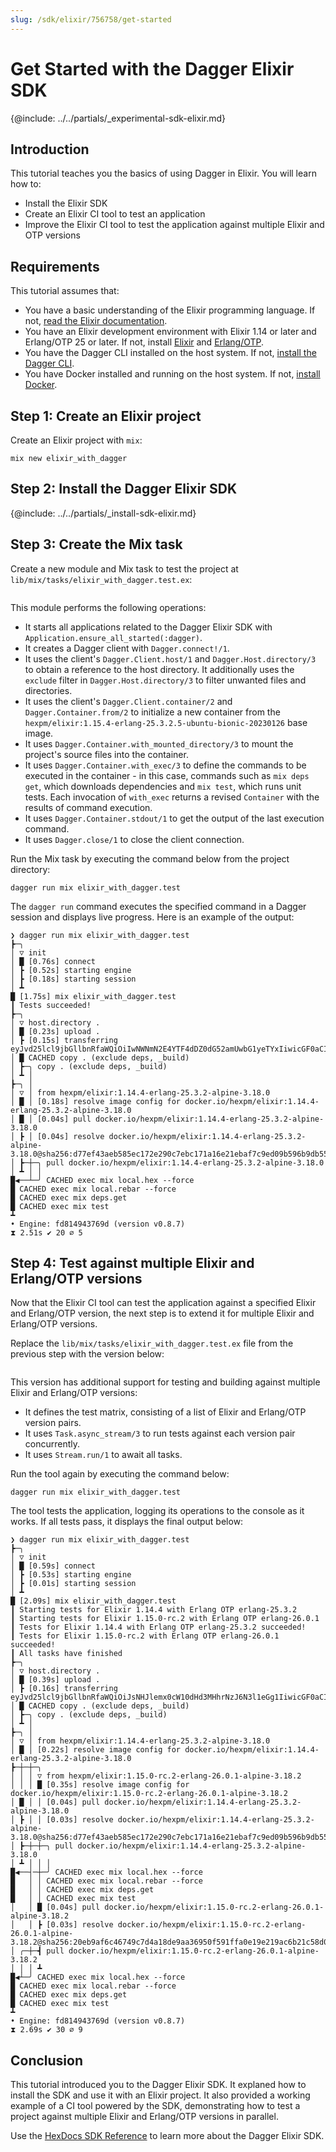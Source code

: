 ```yaml
---
slug: /sdk/elixir/756758/get-started
---
```


# Get Started with the Dagger Elixir SDK

\{@include:  ../../partials/_experimental-sdk-elixir.md\}

## Introduction

This tutorial teaches you the basics of using Dagger in Elixir. You will learn how to:

- Install the Elixir SDK
- Create an Elixir CI tool to test an application
- Improve the Elixir CI tool to test the application against multiple Elixir and OTP versions

## Requirements

This tutorial assumes that:

- You have a basic understanding of the Elixir programming language. If not, [read the Elixir documentation](https://elixir-lang.org/learning.html).
- You have an Elixir development environment with Elixir 1.14 or later and Erlang/OTP 25 or later. If not, install [Elixir](https://elixir-lang.org/install.html) and [Erlang/OTP](https://www.erlang.org/downloads).
- You have the Dagger CLI installed on the host system. If not, [install the Dagger CLI](../../cli/465058-install.md).
- You have Docker installed and running on the host system. If not, [install Docker](https://docs.docker.com/engine/install/).

## Step 1: Create an Elixir project

Create an Elixir project with `mix`:

```shell
mix new elixir_with_dagger
```

## Step 2: Install the Dagger Elixir SDK

\{@include:  ../../partials/_install-sdk-elixir.md\}

## Step 3: Create the Mix task

Create a new module and Mix task to test the project at `lib/mix/tasks/elixir_with_dagger.test.ex`:

```elixir file=snippets/get-started/step3/elixir_with_dagger.test.ex
```

This module performs the following operations:

- It starts all applications related to the Dagger Elixir SDK with `Application.ensure_all_started(:dagger)`.
- It creates a Dagger client with `Dagger.connect!/1`.
- It uses the client's `Dagger.Client.host/1` and `Dagger.Host.directory/3` to obtain a reference to the host directory. It additionally uses the `exclude` filter in `Dagger.Host.directory/3` to filter unwanted files and directories.
- It uses the client's `Dagger.Client.container/2` and `Dagger.Container.from/2` to initialize a new container from the `hexpm/elixir:1.15.4-erlang-25.3.2.5-ubuntu-bionic-20230126` base image.
- It uses `Dagger.Container.with_mounted_directory/3` to mount the project's source files into the container.
- It uses `Dagger.Container.with_exec/3` to define the commands to be executed in the container - in this case, commands such as `mix deps get`, which downloads dependencies and `mix test`, which runs unit tests. Each invocation of `with_exec` returns a revised `Container` with the results of command execution.
- It uses `Dagger.Container.stdout/1` to get the output of the last execution command.
- It uses `Dagger.close/1` to close the client connection.

Run the Mix task by executing the command below from the project directory:

```shell
dagger run mix elixir_with_dagger.test
```

The `dagger run` command executes the specified command in a Dagger session and displays live progress. Here is an example of the output:

```shell
❯ dagger run mix elixir_with_dagger.test
┣─╮
│ ▽ init
│ █ [0.76s] connect
│ ┣ [0.52s] starting engine
│ ┣ [0.18s] starting session
│ ┻
█ [1.75s] mix elixir_with_dagger.test
┃ Tests succeeded!
┣─╮
│ ▽ host.directory .
│ █ [0.23s] upload .
│ ┣ [0.15s] transferring eyJvd25lcl9jbGllbnRfaWQiOiIwNWNmN2E4YTF4dDZ0dG52amUwbG1yeTYxIiwicGF0aCI6Ii4iLCJpbmNsdWRlX3BhdHRlcm5zIjpudWxsLCJleGNsdWRlX3BhdHRlcm5zIjpbImRlcHMiLCJfYnVpbGQiXSwiZm9sbG93X3BhdGhzIjpudWxsLCJyZWFkX3NpbmdsZV9maWxlX29ubHkiOmZhbHNlLCJtYXhfZmlsZV9zaXplIjowfQ==:
│ █ CACHED copy . (exclude deps, _build)
│ ┣─╮ copy . (exclude deps, _build)
│ ┻ │
┣─╮ │
│ ▽ │ from hexpm/elixir:1.14.4-erlang-25.3.2-alpine-3.18.0
│ █ │ [0.18s] resolve image config for docker.io/hexpm/elixir:1.14.4-erlang-25.3.2-alpine-3.18.0
│ █ │ [0.04s] pull docker.io/hexpm/elixir:1.14.4-erlang-25.3.2-alpine-3.18.0
│ ┣ │ [0.04s] resolve docker.io/hexpm/elixir:1.14.4-erlang-25.3.2-alpine-3.18.0@sha256:d77ef43aeb585ec172e290c7ebc171a16e21ebaf7c9ed09b596b9db55c848f00
│ ┣─┼─╮ pull docker.io/hexpm/elixir:1.14.4-erlang-25.3.2-alpine-3.18.0
│ ┻ │ │
█◀──┴─╯ CACHED exec mix local.hex --force
█ CACHED exec mix local.rebar --force
█ CACHED exec mix deps.get
█ CACHED exec mix test
┻
• Engine: fd814943769d (version v0.8.7)
⧗ 2.51s ✔ 20 ∅ 5
```

## Step 4: Test against multiple Elixir and Erlang/OTP versions

Now that the Elixir CI tool can test the application against a specified Elixir and Erlang/OTP version, the next step is to extend it for multiple Elixir and Erlang/OTP versions.

Replace the `lib/mix/tasks/elixir_with_dagger.test.ex` file from the previous step with the version below:

```elixir file=snippets/get-started/step4/elixir_with_dagger.test.ex
```

This version has additional support for testing and building against multiple Elixir and Erlang/OTP versions:

- It defines the test matrix, consisting of a list of Elixir and Erlang/OTP version pairs.
- It uses `Task.async_stream/3` to run tests against each version pair concurrently.
- It uses `Stream.run/1` to await all tasks.

Run the tool again by executing the command below:

```shell
dagger run mix elixir_with_dagger.test
```

The tool tests the application, logging its operations to the console as it works. If all tests pass, it displays the final output below:

```shell
❯ dagger run mix elixir_with_dagger.test
┣─╮
│ ▽ init
│ █ [0.59s] connect
│ ┣ [0.53s] starting engine
│ ┣ [0.01s] starting session
│ ┻
█ [2.09s] mix elixir_with_dagger.test
┃ Starting tests for Elixir 1.14.4 with Erlang OTP erlang-25.3.2
┃ Starting tests for Elixir 1.15.0-rc.2 with Erlang OTP erlang-26.0.1
┃ Tests for Elixir 1.14.4 with Erlang OTP erlang-25.3.2 succeeded!
┃ Tests for Elixir 1.15.0-rc.2 with Erlang OTP erlang-26.0.1 succeeded!
┃ All tasks have finished
┣─╮
│ ▽ host.directory .
│ █ [0.39s] upload .
│ ┣ [0.16s] transferring eyJvd25lcl9jbGllbnRfaWQiOiJsNHJlemx0cW10dHd3MHhrNzJ6N3l1eGg1IiwicGF0aCI6Ii4iLCJpbmNsdWRlX3BhdHRlcm5zIjpudWxsLCJleGNsdWRlX3BhdHRlcm5zIjpbImRlcHMiLCJfYnVpbGQiXSwiZm9sbG93X3BhdGhzIjpudWxsLCJyZWFkX3NpbmdsZV9maWxlX29ubHkiOmZhbHNlLCJtYXhfZmlsZV9zaXplIjowfQ==:
│ █ CACHED copy . (exclude deps, _build)
│ ┣─╮ copy . (exclude deps, _build)
│ ┻ │
┣─╮ │
│ ▽ │ from hexpm/elixir:1.14.4-erlang-25.3.2-alpine-3.18.0
│ █ │ [0.22s] resolve image config for docker.io/hexpm/elixir:1.14.4-erlang-25.3.2-alpine-3.18.0
┣─┼─┼─╮
│ │ │ ▽ from hexpm/elixir:1.15.0-rc.2-erlang-26.0.1-alpine-3.18.2
│ │ │ █ [0.35s] resolve image config for docker.io/hexpm/elixir:1.15.0-rc.2-erlang-26.0.1-alpine-3.18.2
│ █ │ │ [0.04s] pull docker.io/hexpm/elixir:1.14.4-erlang-25.3.2-alpine-3.18.0
│ ┣ │ │ [0.03s] resolve docker.io/hexpm/elixir:1.14.4-erlang-25.3.2-alpine-3.18.0@sha256:d77ef43aeb585ec172e290c7ebc171a16e21ebaf7c9ed09b596b9db55c848f00
│ ┣─┼─┼─╮ pull docker.io/hexpm/elixir:1.14.4-erlang-25.3.2-alpine-3.18.0
│ ┻ │ │ │
█◀──┤─┼─╯ CACHED exec mix local.hex --force
█   │ │ CACHED exec mix local.rebar --force
█   │ │ CACHED exec mix deps.get
█   │ │ CACHED exec mix test
│   │ █ [0.04s] pull docker.io/hexpm/elixir:1.15.0-rc.2-erlang-26.0.1-alpine-3.18.2
│   │ ┣ [0.03s] resolve docker.io/hexpm/elixir:1.15.0-rc.2-erlang-26.0.1-alpine-3.18.2@sha256:20eb9af6c46749c7d4a18de9aa36950f591ffa0e19e219ac6b21c58d01cfb07f
│ ╭─┼─┫ pull docker.io/hexpm/elixir:1.15.0-rc.2-erlang-26.0.1-alpine-3.18.2
│ │ │ ┻
█◀┴─╯ CACHED exec mix local.hex --force
█ CACHED exec mix local.rebar --force
█ CACHED exec mix deps.get
█ CACHED exec mix test
┻
• Engine: fd814943769d (version v0.8.7)
⧗ 2.69s ✔ 30 ∅ 9
```

## Conclusion

This tutorial introduced you to the Dagger Elixir SDK. It explaned how to install the SDK and use it with an Elixir project. It also provided a working example of a CI tool powered by the SDK, demonstrating how to test a project against multiple Elixir and Erlang/OTP versions in parallel.

Use the [HexDocs SDK Reference](https://hexdocs.pm/dagger/Dagger.html) to learn more about the Dagger Elixir SDK.
